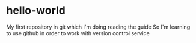 # hello-world
My first repository in git which I'm doing reading the guide
So I'm learning to use github in order to work with version control service
